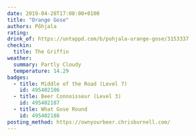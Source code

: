 ```yaml
---
date: 2019-04-28T17:08:00+0100
title: "Orange Gose"
authors: Põhjala
rating:
drink_of: https://untappd.com/b/pohjala-orange-gose/3153337
checkin:
  title: The Griffin
weather:
  summary: Partly Cloudy
  temperature: 14.29
badges:
  - title: Middle of the Road (Level 7)
    id: 495402186
  - title: Beer Connoisseur (Level 3)
    id: 495402187
  - title: What Gose Round
    id: 495402188
posting_method: https://ownyourbeer.chrisburnell.com/
---
```


